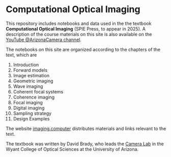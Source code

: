 # Computational Optical Imaging 

This repository includes notebooks and data used in the the textbook **Computational Optical Imaging** (SPIE Press, to appear in 2025). A description of the course materials on this site is also available on the [YouTube @ArizonaCamera channel](https://www.youtube.com/@ArizonaCamera). 

The notebooks on this site are organized according to the chapters of the text, which are

1. Introduction
2. Forward models
3. Image estimation
4. Geometric imaging
5. Wave imaging
6. Coherent focal systems
7. Coherence imaging
8. Focal imaging
9. Digital imaging
10. Sampling strategy
11. Design Examples

The website [imaging.computer](https://imaging.computer) distributes materials and links relevant to the text. 

The textbook was written by David Brady, who leads the [Camera Lab](https://arizonacameralab.github.io/) in the Wyant College of Optical Sciences at the University of Arizona. 






